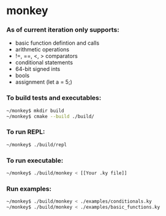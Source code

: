 # monkey

### As of current iteration only supports:
- basic function defintion and calls
- arithmetic operations
- !=, ==, <, > comparators
- conditional statements
- 64-bit signed ints 
- bools
- assignment (let a = 5;)

### To build tests and executables: 
```sh
~/monkey$ mkdir build
~/monkey$ cmake --build ./build/ 
```

### To run REPL: 
```sh
~/monkey$ ./build/repl

```

### To run executable: 
```sh
~/monkey$ ./build/monkey < [[Your .ky file]]

```

### Run examples: 
```sh
~/monkey$ ./build/monkey < ./examples/conditionals.ky
~/monkey$ ./build/monkey < ./examples/basic_functions.ky

```



